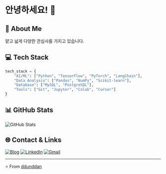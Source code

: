 # 안녕하세요! 👋 

## 🌱 About Me
얕고 넓게 다양한 관심사를 가지고 있습니다. 

## 💻 Tech Stack
```python
tech_stack = {
    "AI/ML": ["Python", "TensorFlow", "PyTorch", "LangChain"],
    "Data Analysis": ["Pandas", "NumPy", "Scikit-learn"],
    "Database": ["MySQL", "PostgreSQL"],
    "Tools": ["Git", "Jupyter", "Colab", "Cursor"]
}
```

## 📊 GitHub Stats
![GitHub Stats](https://github-readme-stats.vercel.app/api?username=ddunddan&show_icons=true&theme=radical)

## 🌐 Contact & Links
[![Blog](https://img.shields.io/badge/Blog-니은니은니은_데이터공부-orange?style=flat-square&logo=blogger)](https://nthree.tistory.com/)
[![LinkedIn](https://img.shields.io/badge/LinkedIn-권순찬-blue?style=flat-square&logo=linkedin)](https://www.linkedin.com/in/%EC%88%9C%EC%B0%AC-%EA%B6%8C-2a893928a/)
[![Gmail](https://img.shields.io/badge/Gmail-elrnjs1396-red?style=flat-square&logo=gmail)](mailto:elrnjs1396@gmail.com)

---
⭐️ From [ddunddan](https://github.com/ddunddan) 
